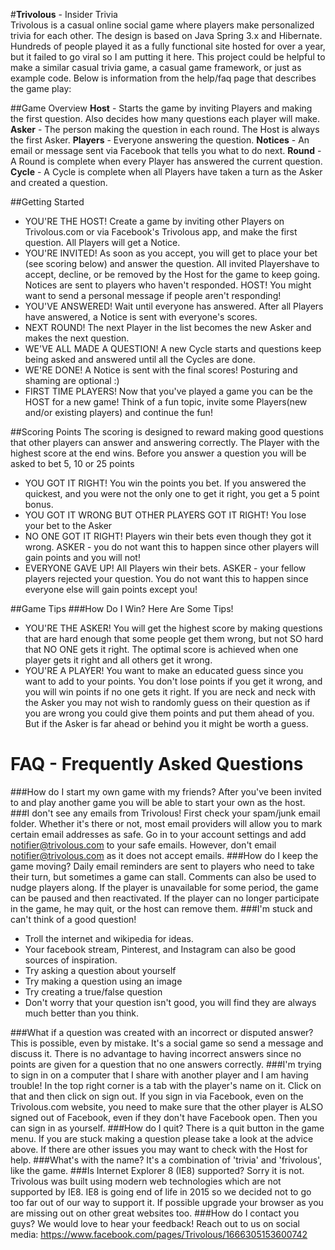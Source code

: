  
#**Trivolous** - Insider Trivia  
Trivolous is a casual online social game where players make personalized trivia for each other.   The design is based on Java Spring 3.x and Hibernate.  Hundreds of people played it as a fully functional site hosted for over a year, but it failed to go viral so I am putting it here.  This project could be helpful to make a similar casual trivia game, a casual game framework, or just as example code.  Below is information from the help/faq page that describes the game play:

##Game Overview
**Host** - Starts the game by inviting Players and making the first question. Also decides how many questions each player will make.
**Asker** - The person making the question in each round.   The Host is always the first Asker.
**Players** - Everyone answering the question.
**Notices** - An email or message sent via Facebook that tells you what to do next. 
**Round** - A Round is complete when every Player has answered the current question.
**Cycle** - A Cycle is complete when all Players have taken a turn as the Asker and created a question.

##Getting Started
* YOU'RE THE HOST!
Create a game by inviting other Players on Trivolous.com or
	via Facebook's Trivolous app, and make the first question. All
	Players will get a Notice.
* YOU'RE INVITED!
As soon as you accept, you will get to place your bet (see
	scoring below) and answer the question. All invited Playershave to
	accept, decline, or be removed by the Host for the game to keep
	going. Notices are sent to players who haven't responded.
HOST! You might want to send a personal message if people
	aren't responding!
* YOU'VE ANSWERED!
Wait until everyone has answered. After all Players have
	answered, a Notice is sent with everyone's scores.
* NEXT ROUND!
The next Player in the list becomes the new Asker and makes
	the next question.
* WE'VE ALL MADE A QUESTION!
A new Cycle starts and questions keep being asked and answered
	until all the Cycles are done.
* WE'RE DONE!
A Notice is sent with the final scores! Posturing and shaming
	are optional :)
* FIRST TIME PLAYERS!
Now that you've played a game you can be the HOST for a
	new game! Think of a fun topic, invite some Players(new and/or
	existing players) and continue the fun!



##Scoring Points
The scoring is designed to reward making good questions that
other players can answer and answering correctly. The Player with
the highest score at the end wins. Before you answer a question you 
will be asked to bet 5, 10 or 25 points
* YOU GOT IT RIGHT!
You win the points you bet.  If you answered the quickest, and you were not 
the only one to get it right, you get a 5 point bonus.
* YOU GOT IT WRONG BUT OTHER PLAYERS GOT IT RIGHT!
You lose your bet to the Asker
* NO ONE GOT IT RIGHT!
Players win their bets even though they got it wrong. 
ASKER -	you do not want this to happen since other players will gain points
	and you will not!
* EVERYONE GAVE UP!
All Players win their bets.
ASKER - your fellow players rejected your question. You do not want this to happen since
	everyone else will gain points except you!



							
##Game Tips
###How Do I Win? Here Are Some Tips!
				
* YOU'RE THE ASKER!
You will get the highest score by making questions that are
	hard enough that some people get them wrong, but not SO hard that NO
	ONE gets it right. The optimal score is achieved when one player
	gets it right and all others get it wrong.
* YOU'RE A PLAYER!
You want to make an educated guess since you want to add to
	your points. You don't lose points if you get it wrong, and you will
	win points if no one gets it right. If you are neck and neck with
	the Asker you may not wish to randomly guess on their question as if
	you are wrong you could give them points and put them ahead of you.
	But if the Asker is far ahead or behind you it might be worth a
	guess.
					
						
# FAQ - Frequently Asked Questions
							
###How do I start my own game with my friends?
After you've been invited to and play another game you will be
	able to start your own as the host. 
###I don't see any emails from Trivolous!
First check your spam/junk email folder. Whether it's
there or not, most email providers will allow you to mark certain
email addresses as safe. Go in to your account settings and add
notifier@trivolous.com to your safe emails. However, don't email
notifier@trivolous.com as it does not accept emails.
###How do I keep the game moving?
Daily email reminders are sent to players who need to take
their turn, but sometimes a game can stall. Comments can also be
used to nudge players along. If the player is unavailable for some
period, the game can be paused and then reactivated. If the player
can no longer participate in the game, he may quit, or the host can
remove them.
###I'm stuck and can't think of a good question!
* Troll the internet and wikipedia for ideas.
* Your facebook stream, Pinterest, and Instagram can also be good sources of inspiration.
* Try asking a question about yourself
* Try making a question using an image
* Try creating a true/false question
* Don't worry that your question isn't good, you will find they are always much better than you think.
								
###What if a question was created with an incorrect or disputed answer?
This is possible, even by mistake. It's a social game so send a message and discuss it. There is no advantage to having incorrect answers since no points are given for a question that no one answers
correctly.
###I'm trying to sign in on a computer that I share with another player and I am having trouble!
In the top right corner is a tab with the player's name on it.  Click on that and then click on sign out. If you sign in via Facebook, even on the Trivolous.com website, you need to make sure that the other player is ALSO signed out of Facebook, even if they don't have Facebook open. Then you can sign in as yourself.
###How do I quit?
There is a quit button in the game menu. If you are stuck making a question please take a look at the advice above. If there are other issues you may want to check with the Host for help.
###What's with the name?
It's a combination of 'trivia' and 'frivolous', like the game.
###Is Internet Explorer 8 (IE8) supported?
Sorry it is not.  Trivolous was built using modern web technologies which are not supported by IE8.  IE8 is going end of life in 2015 so we decided not to go too far out of our way to support it.  If possible upgrade your browser as you are missing out on other great websites too.
###How do I contact you guys?
We would love to hear your feedback!  Reach out to us on social media: https://www.facebook.com/pages/Trivolous/1666305153600742 
									
